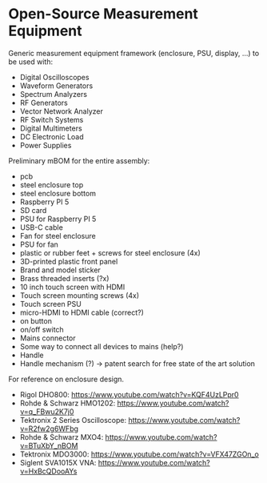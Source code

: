 # Open-Source Measurement Equipment

Generic measurement equipment framework (enclosure, PSU, display, ...) to be used with:
- Digital Oscilloscopes
- Waveform Generators
- Spectrum Analyzers
- RF Generators
- Vector Network Analyzer
- RF Switch Systems
- Digital Multimeters
- DC Electronic Load
- Power Supplies


Preliminary mBOM for the entire assembly:
- <measurement equipment> pcb
- steel enclosure top
- steel enclosure bottom
- Raspberry PI 5
- SD card
- PSU for Raspberry PI 5
- USB-C cable
- Fan for steel enclosure
- PSU for fan
- plastic or rubber feet + screws for steel enclosure (4x)
- 3D-printed plastic front panel
- Brand and model sticker
- Brass threaded inserts (?x)
- 10 inch touch screen with HDMI
- Touch screen mounting screws (4x)
- Touch screen PSU
- micro-HDMI to HDMI cable (correct?)
- on button
- on/off switch
- Mains connector
- Some way to connect all devices to mains (help?)
- Handle
- Handle mechanism (?) -> patent search for free state of the art solution


For reference on enclosure design.
- Rigol DHO800: https://www.youtube.com/watch?v=KQF4UzLPpr0
- Rohde & Schwarz HMO1202: https://www.youtube.com/watch?v=q_FBwu2K7j0
- Tektronix 2 Series Oscilloscope: https://www.youtube.com/watch?v=R2fw2g6WFbg
- Rohde & Schwarz MXO4: https://www.youtube.com/watch?v=BTuXbY_nBOM
- Tektronix MDO3000: https://www.youtube.com/watch?v=VFX47ZGOn_o
- Siglent SVA1015X VNA: https://www.youtube.com/watch?v=HxBcQDooAYs
